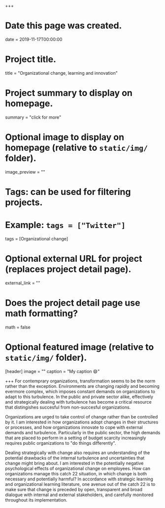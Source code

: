 +++
# Date this page was created.
date = 2019-11-17T00:00:00

# Project title.
title = "Organizational change, learning and innovation"

# Project summary to display on homepage.
summary = "click for more"


# Optional image to display on homepage (relative to `static/img/` folder).
image_preview = ""

# Tags: can be used for filtering projects.
# Example: `tags = ["Twitter"]`
tags = [Organizational change]

# Optional external URL for project (replaces project detail page).
external_link = ""

# Does the project detail page use math formatting?
math = false

# Optional featured image (relative to `static/img/` folder).
[header]
image = ""
caption = "My caption :smile:"

+++
For contemprary organizations, transformation seems to be the norm rather than the exception. Environments are changing rapidly and becoming evermore complex, which imposes constant demands on organizations to adapt to this turbulence. In the public and private sector alike, effectively and strategically dealing with turbulence has become a critical resource that distingishes succesful from non-succesful organizations. 

Organizations are urged to take control of change rather than be controlled by it. I am interested in how organizations adopt changes in their structures or processes, and how organizations innovate to cope with external demands and turbulence. Particularly in the public sector, the high demands that are placed to perform in a setting of budget scarcity increasingly requires public organizations to "do things differently". 

Dealing strategically with change also requires an understanding of the potential drawbacks of the internal turbulence and uncertainties that change might bring about. I am interested in the potentially negative psychological effects of organizational change on employees. How can organizations manage this catch 22 situation, in which change is both necessary and potentially harmful? In accordance with strategic learning and organizational learning literature, one avenue out of the catch 22 is to make sure that change is preceded by open, transparent and broad dialogue with internal and external stakeholders, and carefully monitored throughout its implementation. 
